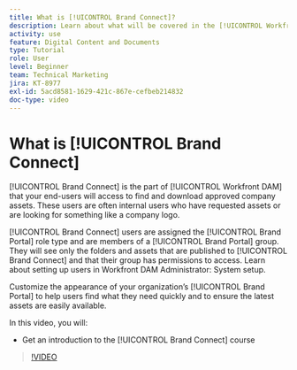 ```yaml
---
title: What is [!UICONTROL Brand Connect]?
description: Learn about what will be covered in the [!UICONTROL Workfront DAM] Administrator, Part 3 Brand Connect Customization course.
activity: use
feature: Digital Content and Documents
type: Tutorial
role: User
level: Beginner
team: Technical Marketing
jira: KT-8977
exl-id: 5acd8581-1629-421c-867e-cefbeb214832
doc-type: video
---
```

# What is [!UICONTROL Brand Connect]

[!UICONTROL Brand Connect] is the part of [!UICONTROL Workfront DAM] that your end-users will access to find and download approved company assets. These users are often internal users who have requested assets or are looking for something like a company logo.

[!UICONTROL Brand Connect] users are assigned the [!UICONTROL Brand Portal] role type and are members of a [!UICONTROL Brand Portal] group. They will see only the folders and assets that are published to [!UICONTROL Brand Connect] and that their group has permissions to access. Learn about setting up users in Workfront DAM Administrator: System setup.

<!-- Need the cross-reference link to other LP, mentioned above -->

Customize the appearance of your organization’s [!UICONTROL Brand Portal] to help users find what they need quickly and to ensure the latest assets are easily available.

In this video, you will:

* Get an introduction to the [!UICONTROL Brand Connect] course

>[!VIDEO](https://video.tv.adobe.com/v/335240/?quality=12&learn=on)

<!-- Learn more graphic and link to article, below
* Workfront DAM within Workfront
 -->
